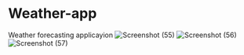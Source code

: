 # Weather-app
Weather forecasting applicayion
![Screenshot (55)](https://user-images.githubusercontent.com/57061366/100606984-3b397480-3330-11eb-9ad5-8d7b82ebc178.png)
![Screenshot (56)](https://user-images.githubusercontent.com/57061366/100607058-5c01ca00-3330-11eb-9d45-2c161ea74391.png)
![Screenshot (57)](https://user-images.githubusercontent.com/57061366/100607086-658b3200-3330-11eb-9dfe-173c91ede919.png)
